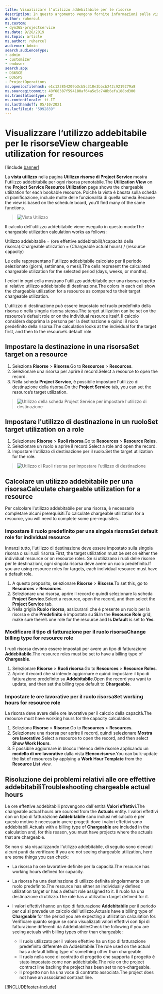 ```yaml
---
title: Visualizzare l‘utilizzo addebitabile per le risorse
description: In questo argomento vengono fornite informazioni sulla vista utilizzo risorse.
author: ruhercul
ms.custom:
- dyn365-projectservice
ms.date: 9/26/2019
ms.topic: article
ms.author: ruhercul
audience: Admin
search.audienceType:
- admin
- customizer
- enduser
search.app:
- D365CE
- D365PS
- ProjectOperations
ms.openlocfilehash: e1c123854209b3cb5c310e3bbcb242c9219279a8
ms.sourcegitcommit: 40f68387f594180af64a5e5c748b6efa188bd300
ms.translationtype: HT
ms.contentlocale: it-IT
ms.lasthandoff: 05/10/2021
ms.locfileid: "5992839"
---
```

# <a name="view-chargeable-utilization-for-resources"></a><span data-ttu-id="c7cf9-103">Visualizzare l‘utilizzo addebitabile per le risorse</span><span class="sxs-lookup"><span data-stu-id="c7cf9-103">View chargeable utilization for resources</span></span>

[!include [banner](../includes/psa-now-project-operations.md)]
 
<span data-ttu-id="c7cf9-104">La **vista utilizzo** nella pagina **Utilizzo risorse di Project Service** mostra l'utilizzo addebitabile per ogni risorsa prenotabile.</span><span class="sxs-lookup"><span data-stu-id="c7cf9-104">The **Utilization View** on the **Project Service Resource Utilization** page shows the chargeable utilization for each bookable resource.</span></span> <span data-ttu-id="c7cf9-105">Poiché la vista è basata sulla scheda di pianificazione, include molte delle funzionalità di quella scheda.</span><span class="sxs-lookup"><span data-stu-id="c7cf9-105">Because the view is based on the schedule board, you’ll find many of the same functions.</span></span>

> ![Vista Utilizzo](media/FAQ-utilization-1.png)
 

<span data-ttu-id="c7cf9-107">Il calcolo dell'utilizzo addebitabile viene eseguito in questo modo:</span><span class="sxs-lookup"><span data-stu-id="c7cf9-107">The chargeable utilization calculation works as follows:</span></span>

   <span data-ttu-id="c7cf9-108">Utilizzo addebitabile = (ore effettive addebitabili)/(capacità della risorsa).</span><span class="sxs-lookup"><span data-stu-id="c7cf9-108">Chargeable utilization = (Chargeable actual hours) / (resource capacity)</span></span>

<span data-ttu-id="c7cf9-109">Le celle rappresentano l'utilizzo addebitabile calcolato per il periodo selezionato (giorni, settimane, o mesi).</span><span class="sxs-lookup"><span data-stu-id="c7cf9-109">The cells represent the calculated chargeable utilization for the selected period (days, weeks, or months).</span></span>

<span data-ttu-id="c7cf9-110">I colori in ogni cella mostrano l'utilizzo addebitabile per una risorsa rispetto al relativo utilizzo addebitabile di destinazione.</span><span class="sxs-lookup"><span data-stu-id="c7cf9-110">The colors in each cell show the chargeable utilization for a resource as compared to their target chargeable utilization.</span></span> 

<span data-ttu-id="c7cf9-111">L'utilizzo di destinazione può essere impostato nel ruolo predefinito della risorsa o nella singola risorsa stessa.</span><span class="sxs-lookup"><span data-stu-id="c7cf9-111">The target utilization can be set on the resource’s default role or on the individual resource itself.</span></span> <span data-ttu-id="c7cf9-112">Il calcolo considera dapprima la persona per la destinazione e quindi il ruolo predefinito della risorsa.</span><span class="sxs-lookup"><span data-stu-id="c7cf9-112">The calculation looks at the individual for the target first, and then to the resource’s default role.</span></span>

## <a name="set-target-on-a-resource"></a><span data-ttu-id="c7cf9-113">Impostare la destinazione in una risorsa</span><span class="sxs-lookup"><span data-stu-id="c7cf9-113">Set target on a resource</span></span>

1. <span data-ttu-id="c7cf9-114">Seleziona **Risorse** \> **Risorse**.</span><span class="sxs-lookup"><span data-stu-id="c7cf9-114">Go to **Resources** \> **Resources**.</span></span> 
2. <span data-ttu-id="c7cf9-115">Selezionare una risorsa per aprire il record.</span><span class="sxs-lookup"><span data-stu-id="c7cf9-115">Select a resource to open the record.</span></span> 
3. <span data-ttu-id="c7cf9-116">Nella scheda **Project Service**, è possibile impostare l'utilizzo di destinazione della risorsa.</span><span class="sxs-lookup"><span data-stu-id="c7cf9-116">On the **Project Service** tab, you can set the resource’s target utilization.</span></span>

> ![Utilizzo della scheda Project Service per impostare l'utilizzo di destinazione](media/FAQ-utilization-2.png)
 
## <a name="set-target-utilization-on-a-role"></a><span data-ttu-id="c7cf9-118">Impostare l'utilizzo di destinazione in un ruolo</span><span class="sxs-lookup"><span data-stu-id="c7cf9-118">Set target utilization on a role</span></span>

1. <span data-ttu-id="c7cf9-119">Selezionare **Risorse** \> **Ruoli risorsa**.</span><span class="sxs-lookup"><span data-stu-id="c7cf9-119">Go to **Resources** \> **Resource Roles**.</span></span> 
2. <span data-ttu-id="c7cf9-120">Selezionare un ruolo e aprire il record.</span><span class="sxs-lookup"><span data-stu-id="c7cf9-120">Select a role and open the record.</span></span> 
3. <span data-ttu-id="c7cf9-121">Impostare l'utilizzo di destinazione per il ruolo.</span><span class="sxs-lookup"><span data-stu-id="c7cf9-121">Set the target utilization for the role.</span></span>

> ![Utilizzo di Ruoli risorsa per impostare l'utilizzo di destinazione](media/FAQ-utilization-3.png)
 
## <a name="calculate-chargeable-utilization-for-a-resource"></a><span data-ttu-id="c7cf9-123">Calcolare un utilizzo addebitabile per una risorsa</span><span class="sxs-lookup"><span data-stu-id="c7cf9-123">Calculate chargeable utilization for a resource</span></span>

<span data-ttu-id="c7cf9-124">Per calcolare l'utilizzo addebitabile per una risorsa, è necessario completare alcuni prerequisiti.</span><span class="sxs-lookup"><span data-stu-id="c7cf9-124">To calculate chargeable utilization for a resource, you will need to complete some pre-requisites.</span></span> 

### <a name="set-default-role-for-individual-resource"></a><span data-ttu-id="c7cf9-125">Impostare il ruolo predefinito per una singola risorsa</span><span class="sxs-lookup"><span data-stu-id="c7cf9-125">Set default role for individual resource</span></span>

<span data-ttu-id="c7cf9-126">Innanzi tutto, l'utilizzo di destinazione deve essere impostato sulla singola risorsa o sui ruoli risorsa.</span><span class="sxs-lookup"><span data-stu-id="c7cf9-126">First, the target utilization must be set on either the individual resource or on resource roles.</span></span> <span data-ttu-id="c7cf9-127">Se si utilizzano i ruoli delle risorse per le destinazioni, ogni singola risorsa deve avere un ruolo predefinito.</span><span class="sxs-lookup"><span data-stu-id="c7cf9-127">If you are using resource roles for targets, each individual resource must have a default role.</span></span> 

1. <span data-ttu-id="c7cf9-128">A questo proposito, selezionare **Risorse** \> **Risorse**.</span><span class="sxs-lookup"><span data-stu-id="c7cf9-128">To set this, go to **Resources** \> **Resources**.</span></span> 
2. <span data-ttu-id="c7cf9-129">Selezionare una risorsa, aprire il record e quindi selezionare la scheda **Project Service**.</span><span class="sxs-lookup"><span data-stu-id="c7cf9-129">Select a resource, open the record, and then select the **Project Service** tab.</span></span> 
3. <span data-ttu-id="c7cf9-130">Nella griglia **Ruolo risorsa**, assicurarsi che è presente un ruolo per la risorsa e che **Predefinito** è impostato su **Sì**.</span><span class="sxs-lookup"><span data-stu-id="c7cf9-130">In the **Resource Role** grid, make sure there’s one role for the resource and **Is Default** is set to **Yes**.</span></span>
 
### <a name="change-billing-type-for-resource-role"></a><span data-ttu-id="c7cf9-131">Modificare il tipo di fatturazione per il ruolo risorsa</span><span class="sxs-lookup"><span data-stu-id="c7cf9-131">Change billing type for resource role</span></span>

<span data-ttu-id="c7cf9-132">I ruoli risorsa devono essere impostati per avere un tipo di fatturazione **Addebitabile**.</span><span class="sxs-lookup"><span data-stu-id="c7cf9-132">The resource roles must be set to have a billing type of **Chargeable**.</span></span> 

1. <span data-ttu-id="c7cf9-133">Selezionare **Risorse** \> **Ruoli risorsa**.</span><span class="sxs-lookup"><span data-stu-id="c7cf9-133">Go to **Resources** \> **Resource Roles**.</span></span> 
2. <span data-ttu-id="c7cf9-134">Aprire il record che si intende aggiornare e quindi impostare il tipo di fatturazione predefinito su **Addebitabile**.</span><span class="sxs-lookup"><span data-stu-id="c7cf9-134">Open the record you want to update, and then set the billing type default to **Chargeable**.</span></span>

### <a name="set-working-hours-for-resource-role"></a><span data-ttu-id="c7cf9-135">Impostare le ore lavorative per il ruolo risorsa</span><span class="sxs-lookup"><span data-stu-id="c7cf9-135">Set working hours for resource role</span></span>
 
<span data-ttu-id="c7cf9-136">La risorsa deve avere delle ore lavorative per il calcolo della capacità.</span><span class="sxs-lookup"><span data-stu-id="c7cf9-136">The resource must have working hours for the capacity calculation.</span></span> 

1. <span data-ttu-id="c7cf9-137">Seleziona **Risorse** \> **Risorse**.</span><span class="sxs-lookup"><span data-stu-id="c7cf9-137">Go to **Resources** \> **Resources**.</span></span> 
2. <span data-ttu-id="c7cf9-138">Selezionare una risorsa per aprire il record, quindi selezionare **Mostra ore lavorative**.</span><span class="sxs-lookup"><span data-stu-id="c7cf9-138">Select a resource to open the record, and then select **Show Work Hours**.</span></span> 
3. <span data-ttu-id="c7cf9-139">È possibile aggiornare in blocco l'elenco delle risorse applicando un **modello di ore lavorative** dalla vista **Elenco risorse**.</span><span class="sxs-lookup"><span data-stu-id="c7cf9-139">You can bulk-update the list of resources by applying a **Work Hour Template** from the **Resource List** view.</span></span>

## <a name="troubleshooting-chargeable-actual-hours"></a><span data-ttu-id="c7cf9-140">Risoluzione dei problemi relativi alle ore effettive addebitabili</span><span class="sxs-lookup"><span data-stu-id="c7cf9-140">Troubleshooting chargeable actual hours</span></span>

<span data-ttu-id="c7cf9-141">Le ore effettive addebitabili provengono dall'entità **Valori effettivi**.</span><span class="sxs-lookup"><span data-stu-id="c7cf9-141">The chargeable actual hours are sourced from the **Actuals** entity.</span></span> <span data-ttu-id="c7cf9-142">I valori effettivi con un tipo di fatturazione **Addebitabile** sono inclusi nel calcolo e per questo motivo è necessario avere progetti dove i valori effettivi sono addebitabili.</span><span class="sxs-lookup"><span data-stu-id="c7cf9-142">Actuals with a billing type of **Chargeable** are included in the calculation and, for this reason, you must have projects where the actuals that are chargeable.</span></span>

<span data-ttu-id="c7cf9-143">Se non si sta visualizzando l'utilizzo addebitabile, di seguito sono elencati alcuni punti da verificare:</span><span class="sxs-lookup"><span data-stu-id="c7cf9-143">If you are not seeing chargeable utilization, here are some things you can check:</span></span>

- <span data-ttu-id="c7cf9-144">La risorsa ha ore lavorative definite per la capacità.</span><span class="sxs-lookup"><span data-stu-id="c7cf9-144">The resource has working hours defined for capacity.</span></span>
- <span data-ttu-id="c7cf9-145">La risorsa ha una destinazione di utilizzo definita singolarmente o un ruolo predefinito.</span><span class="sxs-lookup"><span data-stu-id="c7cf9-145">The resource has either an individually defined utilization target or has a default role assigned to it.</span></span> <span data-ttu-id="c7cf9-146">Il ruolo ha una destinazione di utilizzo.</span><span class="sxs-lookup"><span data-stu-id="c7cf9-146">The role has a utilization target defined for it.</span></span>
- <span data-ttu-id="c7cf9-147">I valori effettivi hanno un tipo di fatturazione **Addebitabile** per il periodo per cui si prevede un calcolo dell'utilizzo.</span><span class="sxs-lookup"><span data-stu-id="c7cf9-147">Actuals have a billing type of **Chargeable** for the period you are expecting a utilization calculation for.</span></span> <span data-ttu-id="c7cf9-148">Verificare quanto segue se sono visualizzati valori effettivi con tipi di fatturazione differenti da Addebitabile:</span><span class="sxs-lookup"><span data-stu-id="c7cf9-148">Check the following if you are seeing actuals with billing types other than chargeable:</span></span>

  - <span data-ttu-id="c7cf9-149">Il ruolo utilizzato per il valore effettivo ha un tipo di fatturazione predefinito differente da Addebitabile.</span><span class="sxs-lookup"><span data-stu-id="c7cf9-149">The role used on the actual has a default billing type of something other than chargeable.</span></span>
  - <span data-ttu-id="c7cf9-150">Il ruolo nella voce di contratto di progetto che supporta il progetto è stato impostato come non addebitabile.</span><span class="sxs-lookup"><span data-stu-id="c7cf9-150">The role on the project contract line backing the project has been set to non-chargeable.</span></span>
  - <span data-ttu-id="c7cf9-151">Il progetto non ha una voce di contratto associata.</span><span class="sxs-lookup"><span data-stu-id="c7cf9-151">The project does not have an associated contract line.</span></span>



[!INCLUDE[footer-include](../includes/footer-banner.md)]